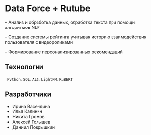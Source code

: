 # Data Force + Rutube

– Анализ и обработка данных, обработка текста при помощи алгоритмов NLP

– Создание системы рейтинга учитывая историю взаимодействия пользователя с видеороликами

– Формирование персонализированных рекомендаций

## Технологии
<code> Python</code>, <code>SQL</code>, <code>ALS</code>, <code>LightFM</code>, <code>RuBERT</code>

## Разработчики
- Ирина Васендина
- Илья Калинин
- Никита Громов
- Алексей Голышев
- Даниил Покрышкин
